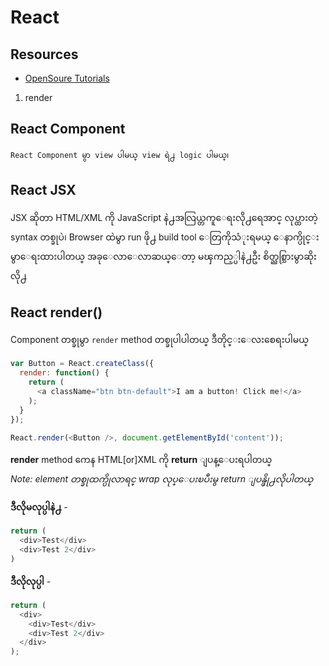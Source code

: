 # React

## Resources

- [OpenSoure Tutorials](https://github.com/vhf/free-programming-books/blob/master/javascript-frameworks-resources.md#react)


1. render

## React Component

	React Component မွာ view ပါမယ္ view ရဲ႕ logic ပါမယ္၊

## React JSX

JSX ဆိုတာ HTML/XML ကို JavaScript နဲ႕အလြယ္တကူေရးလို႕ရေအာင္
လုပ္ထားတဲ့ syntax တစ္ခုပဲ၊
Browser ထဲမွာ run ဖို႕ build tool ေတြကိုသံုးရမယ္
ေနာက္ပိုင္းမွာေရးထားပါတယ္
အခုေလာေလာဆယ္ေတာ့ မၾကည့္ပါနဲ႕ဦး
စိတ္ညစ္သြားမွာဆိုးလို႕

## React render()
	
Component တစ္ခုမွာ `render` method တစ္ခုပါပါတယ္
ဒီတိုင္းေလးစေရးပါမယ္ 

```js	
var Button = React.createClass({
  render: function() {
    return (
      <a className="btn btn-default">I am a button! Click me!</a>
    );
  }
});

React.render(<Button />, document.getElementById('content'));
```

**render** method ကေန HTML[or]XML ကို **return** ျပန္ေပးရပါတယ္<br>
*Note: element တစ္ခုထက္ပိုလာရင္ wrap လုပ္ေပးၿပီးမွ return ျပန္ဖို႕လိုပါတယ္*

**ဒီလိုမလုပ္ပါနဲ႕** - 

```js
return (
  <div>Test</div>
  <div>Test 2</div>
)
```

**ဒီလိုလုပ္ပါ** - 

```js
return (
  <div>
    <div>Test</div>
    <div>Test 2</div>
  </div>
);
```








